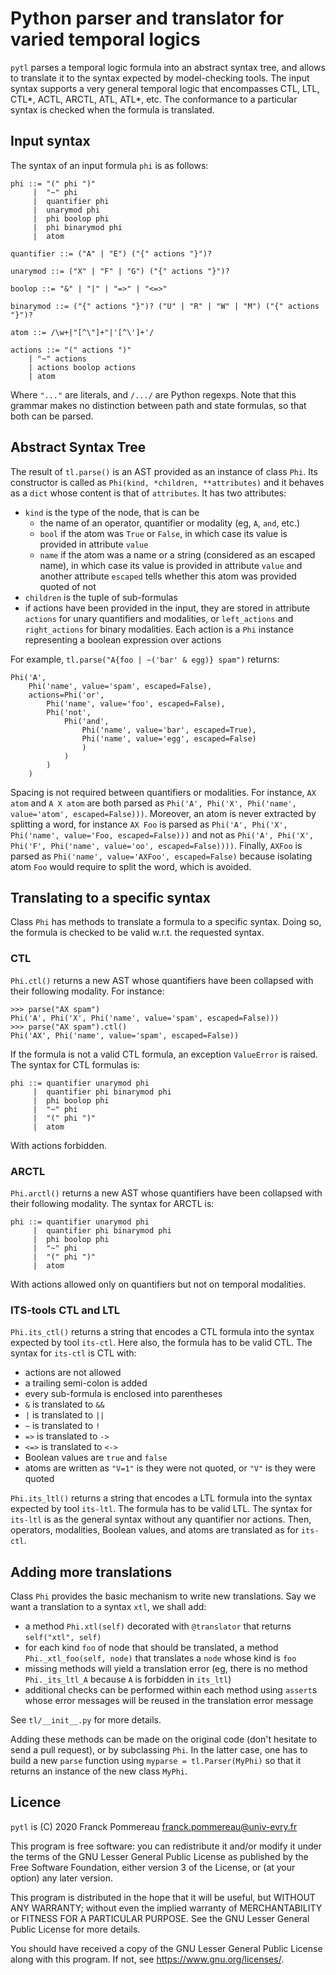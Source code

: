 # Python parser and translator for varied temporal logics

`pytl` parses a temporal logic formula into an abstract syntax tree, and allows to translate it to the syntax expected by model-checking tools. The input syntax supports a very general temporal logic that encompasses CTL, LTL, CTL\*, ACTL, ARCTL, ATL, ATL\*, etc. The conformance to a particular syntax is checked when the formula is translated.

## Input syntax

The syntax of an input formula `phi` is as follows:

    phi ::= "(" phi ")"
         |  "~" phi
         |  quantifier phi
         |  unarymod phi
         |  phi boolop phi
         |  phi binarymod phi
         |  atom

    quantifier ::= ("A" | "E") ("{" actions "}")?
    
    unarymod ::= ("X" | "F" | "G") ("{" actions "}")?
    
    boolop ::= "&" | "|" | "=>" | "<=>"
    
    binarymod ::= ("{" actions "}")? ("U" | "R" | "W" | "M") ("{" actions "}")?
    
    atom ::= /\w+|"[^\"]+"|'[^\']+'/
    
    actions ::= "(" actions ")"
        | "~" actions
        | actions boolop actions
        | atom

Where `"..."` are literals, and `/.../` are Python regexps. Note that this grammar makes no distinction between path and state formulas, so that both can be parsed.

## Abstract Syntax Tree

The result of `tl.parse()` is an AST provided as an instance of class `Phi`. Its constructor is called as `Phi(kind, *children, **attributes)` and it behaves as a `dict` whose content is that of `attributes`. It has two attributes:

 - `kind` is the type of the node, that is can be
    - the name of an operator, quantifier or modality (eg, `A`, `and`, etc.)
    - `bool` if the atom was `True` or `False`, in which case its value is provided in attribute `value`
    - `name` if the atom was a name or a string (considered as an escaped name), in which case its value is provided in attribute `value` and another attribute `escaped` tells whether this atom was provided quoted of not
 - `children` is the tuple of sub-formulas
 - if actions have been provided in the input, they are stored in attribute `actions` for unary quantifiers and modalities, or `left_actions` and `right_actions` for binary modalities. Each action is a `Phi` instance representing a boolean expression over actions

For example, `tl.parse("A{foo | ~('bar' & egg)} spam")` returns:

    Phi('A', 
        Phi('name', value='spam', escaped=False), 
        actions=Phi('or', 
            Phi('name', value='foo', escaped=False), 
            Phi('not', 
                Phi('and', 
                    Phi('name', value='bar', escaped=True), 
                    Phi('name', value='egg', escaped=False)
                    )
                )
            )
        )

Spacing is not required between quantifiers or modalities. For instance, `AX atom` and `A X atom` are both parsed as `Phi('A', Phi('X', Phi('name', value='atom', escaped=False)))`. Moreover, an atom is never extracted by splitting a word, for instance `AX Foo` is parsed as `Phi('A', Phi('X', Phi('name', value='Foo, escaped=False)))` and not as `Phi('A', Phi('X', Phi('F', Phi('name', value='oo', escaped=False))))`. Finally, `AXFoo` is parsed as `Phi('name', value='AXFoo', escaped=False)` because isolating atom `Foo` would require to split the word, which is avoided.

## Translating to a specific syntax

Class `Phi` has methods to translate a formula to a specific syntax. Doing so, the formula is checked to be valid w.r.t. the requested syntax.

### CTL

`Phi.ctl()` returns a new AST whose quantifiers have been collapsed with their following modality. For instance:

    >>> parse("AX spam")
    Phi('A', Phi('X', Phi('name', value='spam', escaped=False)))
    >>> parse("AX spam").ctl()
    Phi('AX', Phi('name', value='spam', escaped=False))

If the formula is not a valid CTL formula, an exception `ValueError` is raised. The syntax for CTL formulas is:

    phi ::= quantifier unarymod phi
         |  quantifier phi binarymod phi
         |  phi boolop phi
         |  "~" phi
         |  "(" phi ")"
         |  atom

With actions forbidden.

### ARCTL

`Phi.arctl()` returns a new AST whose quantifiers have been collapsed with their following modality. The syntax for ARCTL is:

    phi ::= quantifier unarymod phi
         |  quantifier phi binarymod phi
         |  phi boolop phi
         |  "~" phi
         |  "(" phi ")"
         |  atom

With actions allowed only on quantifiers but not on temporal modalities.

### ITS-tools CTL and LTL

`Phi.its_ctl()` returns a string that encodes a CTL formula into the syntax expected by tool `its-ctl`. Here also, the formula has to be valid CTL. The syntax for `its-ctl` is CTL with:

  - actions are not allowed
  - a trailing semi-colon is added
  - every sub-formula is enclosed into parentheses
  - `&` is translated to `&&`
  - `|` is translated to `||`
  - `~` is translated to `!`
  - `=>` is translated to `->`
  - `<=>` is translated to `<->`
  - Boolean values are `true` and `false`
  - atoms are written as `"V=1"` is they were not quoted, or `"V"` is they were quoted

`Phi.its_ltl()` returns a string that encodes a LTL formula into the syntax expected by tool `its-ltl`. The formula has to be valid LTL. The syntax for `its-ltl` is as the general syntax without any quantifier nor actions. Then, operators, modalities, Boolean values, and atoms are translated as for `its-ctl`.

## Adding more translations

Class `Phi` provides the basic mechanism to write new translations. Say we want a translation to a syntax `xtl`, we shall add:

 - a method `Phi.xtl(self)` decorated with `@translator` that returns `self("xtl", self)`
 - for each kind `foo` of node that should be translated, a method `Phi._xtl_foo(self, node)` that translates a `node` whose kind is `foo`
 - missing methods will yield a translation error (eg, there is no method `Phi._its_ltl_A` because `A` is forbidden in `its_ltl`)
 - additional checks can be performed within each method using `assert`s whose error messages will be reused in the translation error message

See `tl/__init__.py` for more details.

Adding these methods can be made on the original code (don't hesitate to send a pull request), or by subclassing `Phi`. In the latter case, one has to build a new `parse` function using `myparse = tl.Parser(MyPhi)` so that it returns an instance of the new class `MyPhi`.

## Licence

`pytl` is (C) 2020 Franck Pommereau <franck.pommereau@univ-evry.fr>

This program is free software: you can redistribute it and/or modify it under the terms of the GNU Lesser General Public License as published by the Free Software Foundation, either version 3 of the License, or (at your option) any later version.

This program is distributed in the hope that it will be useful, but WITHOUT ANY WARRANTY; without even the implied warranty of MERCHANTABILITY or FITNESS FOR A PARTICULAR PURPOSE. See the GNU Lesser General Public License for more details.

You should have received a copy of the GNU Lesser General Public License along with this program. If not, see <https://www.gnu.org/licenses/>.
